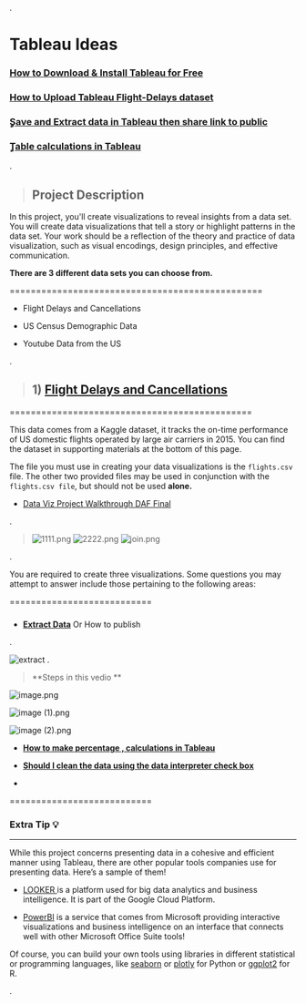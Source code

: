 .

# Tableau Ideas



### [How to Download & Install Tableau for Free](https://www.youtube.com/watch?v=nurRwAsfOA4)



### [How to Upload Tableau Flight-Delays dataset](https://www.youtube.com/watch?v=OrCFzyv-304&list=PLVvPFH7DSPJO_gZLO77r2107ufjpcQPsh)



### [ٍSave and Extract data in Tableau then share link to public](https://www.youtube.com/watch?v=qVT1aFjDB64&list=PLVvPFH7DSPJO_gZLO77r2107ufjpcQPsh&index=4)


### [ٍTable calculations in Tableau](https://www.youtube.com/watch?v=CbMtGrZnnoI&list=PLVvPFH7DSPJO_gZLO77r2107ufjpcQPsh&index=6)



.

> ## Project Description


In this project, you'll create visualizations to reveal insights from a data set. You will create data visualizations that tell a story or highlight patterns in the data set. Your work should be a reflection of the theory and practice of data visualization, such as visual encodings, design principles, and effective communication.



**There are 3 different data sets you can choose from.**

================================================


- Flight Delays and Cancellations

- US Census Demographic Data

- Youtube Data from the US



.

> ## 1)  [Flight Delays and Cancellations]()

==============================================


This data comes from a Kaggle dataset, it tracks the on-time performance of US domestic flights operated by large air carriers in 2015. You can find the dataset in supporting materials at the bottom of this page.

The file you must use in creating your data visualizations is the `flights.csv` file. The other two provided files may be used in conjunction with the `flights.csv file`, but should not be used **alone.**


- [Data Viz Project Walkthrough DAF Final](https://www.youtube.com/watch?v=9xqHA732LMA)


.



> ![1111.png](https://udacity-reviews-uploads.s3.us-west-2.amazonaws.com/_attachments/399095/1630990161/1111.png)
> ![2222.png](https://udacity-reviews-uploads.s3.us-west-2.amazonaws.com/_attachments/399095/1630990161/2222.png)
> ![join.png](https://udacity-reviews-uploads.s3.us-west-2.amazonaws.com/_attachments/399095/1630990161/join.png)

.


You are required to create three visualizations. Some questions you may attempt to answer include those pertaining to the following areas:









===========================


> ### 


- **[Extract Data]()**  Or How to publish 

.

![extract](https://user-images.githubusercontent.com/36210723/132430446-717fcad5-c039-4c1d-9103-d4ff295c8e5e.png)
.



> **Steps in this vedio **


![image.png](https://udacity-reviews-uploads.s3.us-west-2.amazonaws.com/_attachments/399095/1617583021/image.png)



![image (1).png](https://udacity-reviews-uploads.s3.us-west-2.amazonaws.com/_attachments/399095/1617583022/image__1_.png)


![image (2).png](https://udacity-reviews-uploads.s3.us-west-2.amazonaws.com/_attachments/399095/1617583022/image__2_.png)




- **[How to make percentage ,  calculations in Tableau](https://www.youtube.com/watch?v=CbMtGrZnnoI&t=4s)**



- **[ Should I clean the data using the data interpreter check box](https://knowledge.udacity.com/questions/636517)**

- **[]()**


===========================



### Extra Tip :bulb:

---------------------


While this project concerns presenting data in a cohesive and efficient manner using Tableau, there are other popular tools companies use for presenting data. Here’s a sample of them!


- [LOOKER ](https://looker.com/) is a platform used for big data analytics and business intelligence. It is part of the Google Cloud Platform.


- [PowerBI](https://powerbi.microsoft.com/en-us/) is a service that comes from Microsoft providing interactive visualizations and business intelligence on an interface that connects well with other Microsoft Office Suite tools!


Of course, you can build your own tools using libraries in different statistical or programming languages, like [seaborn](https://seaborn.pydata.org/) or [plotly](https://plotly.com/) for Python or [ggplot2](https://ggplot2.tidyverse.org/) for R.



.
